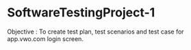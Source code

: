 # SoftwareTestingProject-1
Objective : To create test plan, test scenarios and test case for app.vwo.com login screen.
